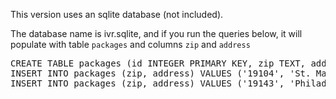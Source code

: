 This version uses an sqlite database (not included).

The database name is ivr.sqlite, and if you run the queries below, it will populate with table `packages` and columns `zip` and `address`

<pre>
CREATE TABLE packages (id INTEGER PRIMARY KEY, zip TEXT, address TEXT);
INSERT INTO packages (zip, address) VALUES ('19104', 'St. Marys food pantry. 38th and Spruce. 215.555.1234.');
INSERT INTO packages (zip, address) VALUES ('19143', 'Philadbundance. 215.339.0900');


</pre>
